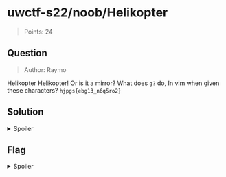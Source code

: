 # uwctf-s22/noob/Helikopter

> Points: 24

## Question

> Author: Raymo

Helikopter Helikopter! Or is it a mirror? What does `g?` do, In vim when given these characters? `hjpgs{ebg13_n6q5ro2}`

## Solution

<details>
  <summary>Spoiler</summary>

Pasting the characters into Vim and typing `g?` twice (which applies ROT13) gives the flag.

</details>

## Flag

<details>
  <summary>Spoiler</summary>

`uwctf{rot13_a6d5eb2}`

</details>
